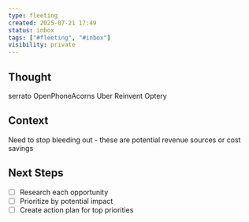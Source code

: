```yaml
---
type: fleeting
created: 2025-07-21 17:49
status: inbox
tags: ["#fleeting", "#inbox"]
visibility: private
---
```


## Thought  
serrato
OpenPhoneAcorns
Uber
Reinvent
Optery

## Context  
Need to stop bleeding out - these are potential revenue sources or cost savings

## Next Steps  
- [ ] Research each opportunity
- [ ] Prioritize by potential impact
- [ ] Create action plan for top priorities
